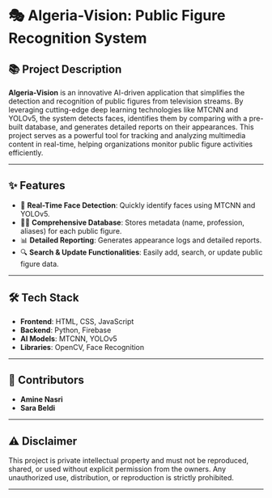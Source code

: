 # 🎭 Algeria-Vision: Public Figure Recognition System  

## 📚 Project Description  
**Algeria-Vision** is an innovative AI-driven application that simplifies the detection and recognition of public figures from television streams. By leveraging cutting-edge deep learning technologies like MTCNN and YOLOv5, the system detects faces, identifies them by comparing with a pre-built database, and generates detailed reports on their appearances. This project serves as a powerful tool for tracking and analyzing multimedia content in real-time, helping organizations monitor public figure activities efficiently.  

---  

## ✨ Features  
- 📡 **Real-Time Face Detection**: Quickly identify faces using MTCNN and YOLOv5.  
- 🧑‍💻 **Comprehensive Database**: Stores metadata (name, profession, aliases) for each public figure.  
- 📊 **Detailed Reporting**: Generates appearance logs and detailed reports.  
- 🔍 **Search & Update Functionalities**: Easily add, search, or update public figure data.  

---  

## 🛠️ Tech Stack  
- **Frontend**: HTML, CSS, JavaScript  
- **Backend**: Python, Firebase  
- **AI Models**: MTCNN, YOLOv5  
- **Libraries**: OpenCV, Face Recognition  

---  

## 🤝 Contributors  
- **Amine Nasri**  
- **Sara Beldi**  

---  

## ⚠️ Disclaimer  
This project is private intellectual property and must not be reproduced, shared, or used without explicit permission from the owners. Any unauthorized use, distribution, or reproduction is strictly prohibited.  

---


